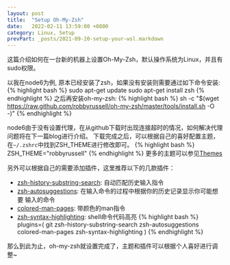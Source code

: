 ```yaml
---
layout: post
title:  "Setup Oh-My-Zsh"
date:   2022-02-11 13:59:00 +0800
category: Linux, Setup
prevPart: _posts/2021-09-20-setup-your-wsl.markdown
---
```

这篇介绍如何在一台新的机器上设置Oh-My-Zsh，默认操作系统为Linux，并且有sudo权限。

以我在node6为例, 原本已经安装了zsh，如果没有安装则需要通过如下命令安装:
{% highlight bash %}
sudo apt-get update
sudo apt-get install zsh
{% endhighlight %}
之后再安装oh-my-zsh:
{% highlight bash %}
sh -c "$(wget https://raw.github.com/robbyrussell/oh-my-zsh/master/tools/install.sh -O -)"
{% endhighlight %}

node6由于没有设置代理，在从github下载时出现连接超时的情况，如何解决代理问题将在下一篇blog进行介绍。
下载完成之后，可以根据自己的喜好配置主题，在`~/.zshrc`中找到ZSH_THEME进行修改即可。
{% highlight bash %}
ZSH_THEME="robbyrussell"
{% endhighlight %}
更多的主题可以参见[Themes](https://github.com/ohmyzsh/ohmyzsh/wiki/Themes)

另外可以根据自己的需要添加插件，这里推荐以下的几款插件：
* [zsh-history-substring-search](https://github.com/zsh-users/zsh-history-substring-search): 自动匹配历史输入指令
* [zsh-autosuggestions](https://github.com/zsh-users/zsh-autosuggestions): 在输入命令的过程中根据你的历史记录显示你可能想要
输入的命令
* [colored-man-pages](https://github.com/ohmyzsh/ohmyzsh/tree/master/plugins/colored-man-pages): 带颜色的man指令
* [zsh-syntax-highlighting](https://github.com/zsh-users/zsh-syntax-highlighting): shell命令代码高亮
{% highlight bash %}
plugins=(
        git
        zsh-history-substring-search
        zsh-autosuggestions
        colored-man-pages
        zsh-syntax-highlighting
)
{% endhighlight %}

那么到此为止，oh-my-zsh就设置完成了，主题和插件可以根据个人喜好进行调整~

